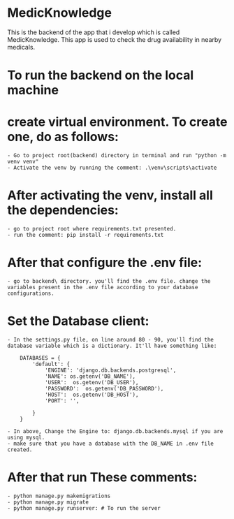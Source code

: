 # MedicKnowledge

This is the backend of the app that i develop which is called MedicKnowledge. This app is used to check the drug availability in nearby medicals.

# To run the backend on the local machine

# create virtual environment. To create one, do as follows:

    - Go to project root(backend) directory in terminal and run "python -m venv venv"
    - Activate the venv by running the comment: .\venv\scripts\activate

# After activating the venv, install all the dependencies:

    - go to project root where requirements.txt presented.
    - run the comment: pip install -r requirements.txt

# After that configure the .env file:

    - go to backend\ directory. you'll find the .env file. change the variables present in the .env file according to your database configurations.

# Set the Database client:

    - In the settings.py file, on line around 80 - 90, you'll find the database variable which is a dictionary. It'll have something like:

        DATABASES = {
            'default': {
                'ENGINE': 'django.db.backends.postgresql',
                'NAME': os.getenv('DB_NAME'),
                'USER':  os.getenv('DB_USER'),
                'PASSWORD':  os.getenv('DB_PASSWORD'),
                'HOST':  os.getenv('DB_HOST'),
                'PORT': '',

            }
        }

    - In above, Change the Engine to: django.db.backends.mysql if you are using mysql.
    - make sure that you have a database with the DB_NAME in .env file created.

# After that run These comments:

    - python manage.py makemigrations
    - python manage.py migrate
    - python manage.py runserver: # To run the server

